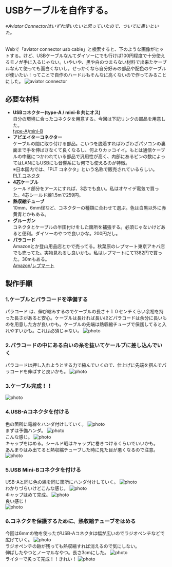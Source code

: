# USBケーブルを自作する。
###### ※Aviator Connectorはいずれ使いたいと思っていたので、ついでに書いといた。

Webで「aviator connector usb cable」と検索すると、下のような画像がヒットする。けど、USBケーブルなんてダイソーにでも行けば100円程度で十分使えるモノが手に入るじゃない。いやいや、黒や白のつまらない材料で出来たケーブルなんて使っても面白くないし。せっかくなら自分好みの部品や配色のケーブルが使いたい！ってことで自作のハードルもそんなに高くないので作ってみることにした。
![aviator connector](https://github.com/OKADA1919/memo/blob/images/diy_keyboard/cable1.png?raw=true)

## 必要な材料
- **USBコネクター(type-A / mini-B 共にオス)**  
自分の環境に合ったコネクタを用意する。今回は下記リンクの部品を用意した。  
[type-A](http://akizukidenshi.com/catalog/g/gC-07664/)/[mini-B](https://www.mouser.jp/ProductDetail/TE-Connectivity/1734205-1?qs=o4qE4s2E%252BcwHLCQYxSm%252B8w%3D%3D)
- **アビエイターコネクター**  
ケーブルの間に取り付ける部品。こいつを脱着すればわざわざパソコンの裏面まで手を伸ばさなくて良くなるし、何よりカッコイイ。もとは通信ケーブルの中継につかわれている部品で汎用性が高く、内部にあるピンの数によってはLANにもUSBにも音響系にも何でも使えるのが特徴。  
※日本国内では、「PLT コネクタ」という名称で販売されているらしい。  
[PLT コネクタ](https://jp.misumi-ec.com/vona2/detail/110500032770/)
- **4芯ケーブル**  
シールド部分をアースにすれば、3芯でも良い。私はオヤイデ電気で買った。4芯シールド線1.5mで259円。
- **熱収縮チューブ**  
10mm、6mm径など、コネクターの種類に合わせて選ぶ。色は白黒以外に赤黄青とかもある。
- **グルーガン**  
コネクタとケーブルの半田付けをした箇所を補強する。必須じゃないけどあると便利。ダイソーのやつで良いかな。200円だし。
- **パラコード**  
Amazonとか登山用品店とかで売ってる。秋葉原のレプマート東京アキバ店でも売ってた。実物見れるし良いかも。私はレプマートにて1382円で買った。30mもある。  
[Amazon](https://www.amazon.co.jp/gp/product/B075D9JTPF/ref=oh_aui_search_detailpage?ie=UTF8&th=1&psc=1)/[レプマート](https://repmart.jp/user_data/repmart-tokyo-akiba.php)
## 製作手順
### 1.ケーブルとパラコードを準備する  
パラコード は、伸び縮みするのでケーブルの長さ＋１０センチくらい余裕を持った長さがあると安心。ケーブルは長ければ長いほどパラコードは余分に長いものを用意した方が良いかも。ケーブルの先端は熱収縮チューブで保護してると入れやすいかも。これは必須じゃない。
![photo](https://github.com/OKADA1919/memo/blob/images/diy_keyboard/cable2.jpeg?raw=true)
### 2.パラコードの中にある白いの糸を抜いてケールブに差し込んでいく  
パラコードは押し入れようとする力で縮んでいくので、仕上げに先端を掴んでパラコードを伸ばすと良いかも。
![photo](https://github.com/OKADA1919/memo/blob/images/diy_keyboard/cable3.jpeg?raw=true)
### 3.ケーブル完成！！
![photo](https://github.com/OKADA1919/memo/blob/images/diy_keyboard/cable4.jpeg?raw=true)
### 4.USB-Aコネクタを付ける  
色の箇所に電線をハンダ付けしていく。
![photo](https://github.com/OKADA1919/memo/blob/images/diy_keyboard/cable5.jpeg?raw=true)  
まずは予備ハンダ。
![photo](https://github.com/OKADA1919/memo/blob/images/diy_keyboard/cable6.jpeg?raw=true)  
こんな感じ。
![photo](https://github.com/OKADA1919/memo/blob/images/diy_keyboard/cable7.jpeg?raw=true)  
キャップをはめる。シールド戦はキャップに巻きつけるくらいでいいかも。  
あんまりはみ出てると熱収縮チューブした時に見た目が悪くなるので注意。
![photo](https://github.com/OKADA1919/memo/blob/images/diy_keyboard/cable8.jpeg?raw=true)  
### 5.USB Mini-Bコネクタを付ける  
USB-Aと同じ色の線を同じ箇所にハンダ付けしていく。
![photo](https://github.com/OKADA1919/memo/blob/images/diy_keyboard/cable9.jpeg?raw=true)  
わかりづらいけどこんな感じ。
![photo](https://github.com/OKADA1919/memo/blob/images/diy_keyboard/cable10.jpeg?raw=true)  
キャップはめて完成。
![photo](https://github.com/OKADA1919/memo/blob/images/diy_keyboard/cable11.jpeg?raw=true)   
良い感じ！  
![photo](https://github.com/OKADA1919/memo/blob/images/diy_keyboard/cable12.jpeg?raw=true)  
### 6.コネクタを保護するために、熱収縮チューブをはめる
今回は6mmの物を使ったがUSB-Aコネクタは幅が広いのでラジオペンチなどで広げていく。
![photo](https://github.com/OKADA1919/memo/blob/images/diy_keyboard/cable13.jpeg?raw=true)  
ラジオペンチの跡が残っても熱収縮すれば消えるので気にしない。  
伸ばしたやつとノーマルなやつ。長さ3cmにした。
![photo](https://github.com/OKADA1919/memo/blob/images/diy_keyboard/cable14.jpeg?raw=true)  
ライターで炙って完成！！きれい！
![photo](https://github.com/OKADA1919/memo/blob/images/diy_keyboard/cable15.jpeg?raw=true)
